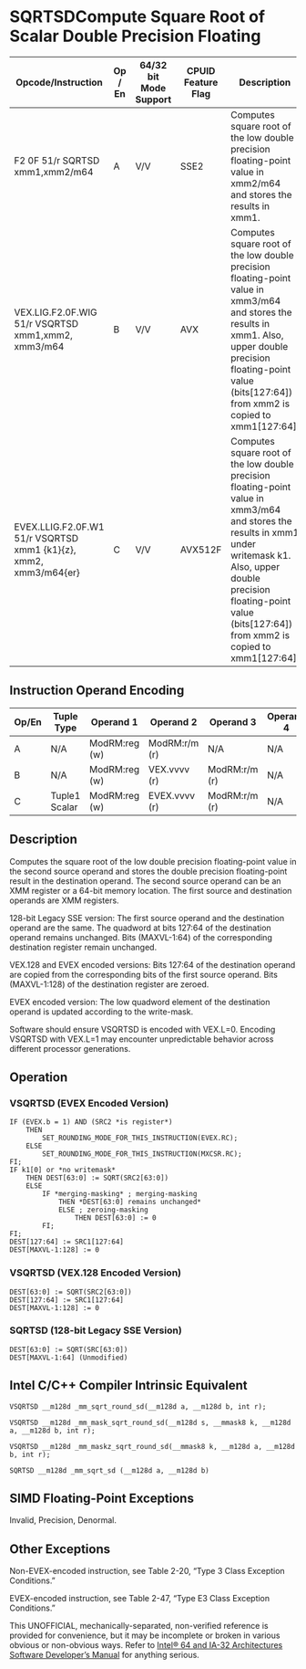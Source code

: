 # SQRTSD**Compute Square Root of Scalar Double Precision Floating**

| Opcode/Instruction                                               | Op / En | 64/32 bit Mode Support | CPUID Feature Flag | Description                                                                                                                                                                                                                                |
| ---------------------------------------------------------------- | ------- | ---------------------- | ------------------ | ------------------------------------------------------------------------------------------------------------------------------------------------------------------------------------------------------------------------------------------ |
| F2 0F 51/r SQRTSD xmm1,xmm2/m64                                  | A       | V/V                    | SSE2               | Computes square root of the low double precision floating-point value in xmm2/m64 and stores the results in xmm1.                                                                                                                          |
| VEX.LIG.F2.0F.WIG 51/r VSQRTSD xmm1,xmm2, xmm3/m64               | B       | V/V                    | AVX                | Computes square root of the low double precision floating-point value in xmm3/m64 and stores the results in xmm1. Also, upper double precision floating-point value (bits[127:64]) from xmm2 is copied to xmm1[127:64].                    |
| EVEX.LLIG.F2.0F.W1 51/r VSQRTSD xmm1 {k1}{z}, xmm2, xmm3/m64{er} | C       | V/V                    | AVX512F            | Computes square root of the low double precision floating-point value in xmm3/m64 and stores the results in xmm1 under writemask k1. Also, upper double precision floating-point value (bits[127:64]) from xmm2 is copied to xmm1[127:64]. |

## Instruction Operand Encoding

| Op/En | Tuple Type    | Operand 1     | Operand 2     | Operand 3     | Operand 4 |
| ----- | ------------- | ------------- | ------------- | ------------- | --------- |
| A     | N/A           | ModRM:reg (w) | ModRM:r/m (r) | N/A           | N/A       |
| B     | N/A           | ModRM:reg (w) | VEX.vvvv (r)  | ModRM:r/m (r) | N/A       |
| C     | Tuple1 Scalar | ModRM:reg (w) | EVEX.vvvv (r) | ModRM:r/m (r) | N/A       |

## Description

Computes the square root of the low double precision floating-point value in the second source operand and stores the double precision floating-point result in the destination operand. The second source operand can be an XMM register or a 64-bit memory location. The first source and destination operands are XMM registers.

128-bit Legacy SSE version: The first source operand and the destination operand are the same. The quadword at bits 127:64 of the destination operand remains unchanged. Bits (MAXVL-1:64) of the corresponding destination register remain unchanged.

VEX.128 and EVEX encoded versions: Bits 127:64 of the destination operand are copied from the corresponding bits of the first source operand. Bits (MAXVL-1:128) of the destination register are zeroed.

EVEX encoded version: The low quadword element of the destination operand is updated according to the write-mask.

Software should ensure VSQRTSD is encoded with VEX.L=0. Encoding VSQRTSD with VEX.L=1 may encounter unpredictable behavior across different processor generations.

## Operation

### VSQRTSD (EVEX Encoded Version)

```
IF (EVEX.b = 1) AND (SRC2 *is register*)
    THEN
        SET_ROUNDING_MODE_FOR_THIS_INSTRUCTION(EVEX.RC);
    ELSE
        SET_ROUNDING_MODE_FOR_THIS_INSTRUCTION(MXCSR.RC);
FI;
IF k1[0] or *no writemask*
    THEN DEST[63:0] := SQRT(SRC2[63:0])
    ELSE
        IF *merging-masking* ; merging-masking
            THEN *DEST[63:0] remains unchanged*
            ELSE ; zeroing-masking
                THEN DEST[63:0] := 0
        FI;
FI;
DEST[127:64] := SRC1[127:64]
DEST[MAXVL-1:128] := 0

```

### VSQRTSD (VEX.128 Encoded Version)

```
DEST[63:0] := SQRT(SRC2[63:0])
DEST[127:64] := SRC1[127:64]
DEST[MAXVL-1:128] := 0

```

### SQRTSD (128-bit Legacy SSE Version)

```
DEST[63:0] := SQRT(SRC[63:0])
DEST[MAXVL-1:64] (Unmodified)

```

## Intel C/C++ Compiler Intrinsic Equivalent

```
VSQRTSD __m128d _mm_sqrt_round_sd(__m128d a, __m128d b, int r);

```

```
VSQRTSD __m128d _mm_mask_sqrt_round_sd(__m128d s, __mmask8 k, __m128d a, __m128d b, int r);

```

```
VSQRTSD __m128d _mm_maskz_sqrt_round_sd(__mmask8 k, __m128d a, __m128d b, int r);

```

```
SQRTSD __m128d _mm_sqrt_sd (__m128d a, __m128d b)

```

## SIMD Floating-Point Exceptions

Invalid, Precision, Denormal.

## Other Exceptions

Non-EVEX-encoded instruction, see Table 2-20, “Type 3 Class Exception Conditions.”

EVEX-encoded instruction, see Table 2-47, “Type E3 Class Exception Conditions.”

This UNOFFICIAL, mechanically-separated, non-verified reference is provided for convenience, but it may be
incomplete or broken in various obvious or non-obvious
ways. Refer to [Intel® 64 and IA-32 Architectures Software Developer’s Manual](https://software.intel.com/en-us/download/intel-64-and-ia-32-architectures-sdm-combined-volumes-1-2a-2b-2c-2d-3a-3b-3c-3d-and-4) for anything serious.

